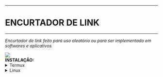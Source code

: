 <hr><h1>ENCURTADOR DE LINK</h1><hr>

<i>Encurtador de link feito para uso aleatório ou para ser implementado em softwares e aplicativos</i>

<img src=https://c.tenor.com/zSFun4Z_skQAAAAM/link-link-meme.gif>

</br>
<strong>INSTALAÇÃO:</strong>  
</br>
<details>
    </br>
    <summary>Termux</summary>
    </br>
    
    pkg install python
    pkg install git
    pip install pyshorteners
    git clone https://github.com/MaykonDev/link
    cd link
    python encurtador <link>
    
</details>
<details>
    <summary>Linux</summary>
    </br>

    apt-get install python
    apt-get install git
    pip install pyshorteners
    git clone https://github.com/MaykonDev/link
    cd link
    python encurtador <link>
        
</details>
